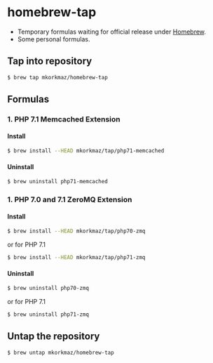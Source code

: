 # homebrew-tap

- Temporary formulas waiting for official release under [Homebrew](http://brew.sh/).
- Some personal formulas.

## Tap into repository

```bash
$ brew tap mkorkmaz/homebrew-tap
```

## Formulas

### 1. PHP 7.1 Memcached Extension

#### Install

```bash
$ brew install --HEAD mkorkmaz/tap/php71-memcached
```

#### Uninstall

```bash
$ brew uninstall php71-memcached
```

### 1. PHP 7.0 and 7.1 ZeroMQ Extension

#### Install

```bash
$ brew install --HEAD mkorkmaz/tap/php70-zmq
```

or for PHP 7.1

```bash
$ brew install --HEAD mkorkmaz/tap/php71-zmq
```

#### Uninstall

```bash
$ brew uninstall php70-zmq
```

or for PHP 7.1

```bash
$ brew uninstall php71-zmq
```


## Untap the repository


```bash
$ brew untap mkorkmaz/homebrew-tap
```
